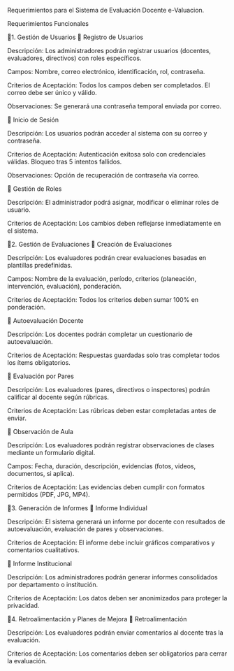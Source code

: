 Requerimientos para el Sistema de Evaluación Docente e-Valuacion.

Requerimientos Funcionales

🔧1. Gestión de Usuarios
📌 Registro de Usuarios

Descripción: Los administradores podrán registrar usuarios (docentes, evaluadores, directivos) con roles específicos.

Campos: Nombre, correo electrónico, identificación, rol, contraseña.

Criterios de Aceptación: Todos los campos deben ser completados. El correo debe ser único y válido.

Observaciones: Se generará una contraseña temporal enviada por correo.

📌 Inicio de Sesión

Descripción: Los usuarios podrán acceder al sistema con su correo y contraseña.

Criterios de Aceptación: Autenticación exitosa solo con credenciales válidas. Bloqueo tras 5 intentos fallidos.

Observaciones: Opción de recuperación de contraseña vía correo.

📌 Gestión de Roles

Descripción: El administrador podrá asignar, modificar o eliminar roles de usuario.

Criterios de Aceptación: Los cambios deben reflejarse inmediatamente en el sistema.

🔧2. Gestión de Evaluaciones
📌 Creación de Evaluaciones

Descripción: Los evaluadores podrán crear evaluaciones basadas en plantillas predefinidas.

Campos: Nombre de la evaluación, período, criterios (planeación, intervención, evaluación), ponderación.

Criterios de Aceptación: Todos los criterios deben sumar 100% en ponderación.

📌 Autoevaluación Docente

Descripción: Los docentes podrán completar un cuestionario de autoevaluación.

Criterios de Aceptación: Respuestas guardadas solo tras completar todos los ítems obligatorios.

📌 Evaluación por Pares

Descripción: Los evaluadores (pares, directivos o inspectores) podrán calificar al docente según rúbricas.

Criterios de Aceptación: Las rúbricas deben estar completadas antes de enviar.

📌 Observación de Aula

Descripción: Los evaluadores podrán registrar observaciones de clases mediante un formulario digital.

Campos: Fecha, duración, descripción, evidencias (fotos, videos, documentos, si aplica).

Criterios de Aceptación: Las evidencias deben cumplir con formatos permitidos (PDF, JPG, MP4).

🔧3. Generación de Informes
📌 Informe Individual

Descripción: El sistema generará un informe por docente con resultados de autoevaluación, evaluación de pares y observaciones.

Criterios de Aceptación: El informe debe incluir gráficos comparativos y comentarios cualitativos.

📌 Informe Institucional

Descripción: Los administradores podrán generar informes consolidados por departamento o institución.

Criterios de Aceptación: Los datos deben ser anonimizados para proteger la privacidad.

🔧4. Retroalimentación y Planes de Mejora
📌 Retroalimentación

Descripción: Los evaluadores podrán enviar comentarios al docente tras la evaluación.

Criterios de Aceptación: Los comentarios deben ser obligatorios para cerrar la evaluación.

